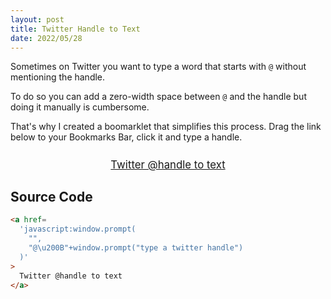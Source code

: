 ```yaml
---
layout: post
title: Twitter Handle to Text
date: 2022/05/28
---
```


Sometimes on Twitter you want to type a word that starts with `@` without mentioning the handle.

To do so you can add a zero-width space between `@` and the handle but doing it manually is cumbersome.

That's why I created a boomarklet that simplifies this process. Drag the link below to your Bookmarks Bar, click it and type a handle.

<div style="text-align: center; font-size: 1.2em; margin-top: 1.5em">
  <a href='javascript:window.prompt("", "@\u200B"+window.prompt("type a twitter handle"))'>
    Twitter @handle to text
  </a>
</div>

## Source Code

<!-- prettier-ignore-->
```html
<a href=
  'javascript:window.prompt(
    "",
    "@\u200B"+window.prompt("type a twitter handle")
  )'
>
  Twitter @handle to text
</a>
```
